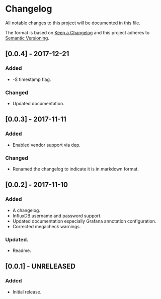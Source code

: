# Changelog
All notable changes to this project will be documented in this file.

The format is based on [Keep a Changelog](http://keepachangelog.com/en/1.0.0/)
and this project adheres to [Semantic Versioning](http://semver.org/spec/v2.0.0.html).

## [0.0.4] - 2017-12-21
### Added
- -S timestamp flag.

### Changed
- Updated documentation.

## [0.0.3] - 2017-11-11
### Added
- Enabled vendor support via dep.

### Changed
- Renamed the changelog to indicate it is in markdown format.

## [0.0.2] - 2017-11-10
### Added
- A changelog.
- InfluxDB username and password support.
- Updated documentation especially Grafana annotation configuration.
- Corrected megacheck warnings.

### Updated.
- Readme.

## [0.0.1] - UNRELEASED
### Added
- Initial release.
